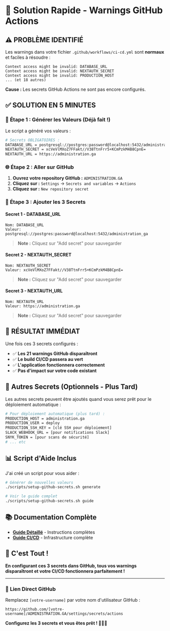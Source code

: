 # 🔐 Solution Rapide - Warnings GitHub Actions

## ⚠️ PROBLÈME IDENTIFIÉ

Les warnings dans votre fichier `.github/workflows/ci-cd.yml` sont **normaux** et faciles à résoudre :

```
Context access might be invalid: DATABASE_URL
Context access might be invalid: NEXTAUTH_SECRET
Context access might be invalid: PRODUCTION_HOST
... (et 18 autres)
```

**Cause :** Les secrets GitHub Actions ne sont pas encore configurés.

## ✅ SOLUTION EN 5 MINUTES

### 🚀 **Étape 1 : Générer les Valeurs** (Déjà fait !)

Le script a généré vos valeurs :

```bash
# Secrets OBLIGATOIRES :
DATABASE_URL = postgresql://postgres:password@localhost:5432/administration_ga
NEXTAUTH_SECRET = xcVeVlMXoZ7FFakt//V38TtnFrr5+KCmPzkM4B8CpnE=
NEXTAUTH_URL = https://administration.ga
```

### 🌐 **Étape 2 : Aller sur GitHub**

1. **Ouvrez votre repository GitHub :** `ADMINISTRATION.GA`
2. **Cliquez sur :** `Settings` → `Secrets and variables` → `Actions`
3. **Cliquez sur :** `New repository secret`

### 🔑 **Étape 3 : Ajouter les 3 Secrets**

#### **Secret 1 - DATABASE_URL**
```
Nom: DATABASE_URL
Valeur: postgresql://postgres:password@localhost:5432/administration_ga
```

> **Note :** Cliquez sur "Add secret" pour sauvegarder

#### **Secret 2 - NEXTAUTH_SECRET**
```
Nom: NEXTAUTH_SECRET
Valeur: xcVeVlMXoZ7FFakt//V38TtnFrr5+KCmPzkM4B8CpnE=
```

> **Note :** Cliquez sur "Add secret" pour sauvegarder

#### **Secret 3 - NEXTAUTH_URL**
```
Nom: NEXTAUTH_URL
Valeur: https://administration.ga
```

> **Note :** Cliquez sur "Add secret" pour sauvegarder

## 🎯 **RÉSULTAT IMMÉDIAT**

Une fois ces 3 secrets configurés :

- ✅ **Les 21 warnings GitHub disparaîtront**
- ✅ **Le build CI/CD passera au vert** 
- ✅ **L'application fonctionnera correctement**
- ✅ **Pas d'impact sur votre code existant**

## 🔄 **Autres Secrets (Optionnels - Plus Tard)**

Les autres secrets peuvent être ajoutés quand vous serez prêt pour le déploiement automatique :

```bash
# Pour déploiement automatique (plus tard) :
PRODUCTION_HOST = administration.ga
PRODUCTION_USER = deploy
PRODUCTION_SSH_KEY = [clé SSH pour déploiement]
SLACK_WEBHOOK_URL = [pour notifications Slack]
SNYK_TOKEN = [pour scans de sécurité]
# ... etc
```

## 📊 **Script d'Aide Inclus**

J'ai créé un script pour vous aider :

```bash
# Générer de nouvelles valeurs
./scripts/setup-github-secrets.sh generate

# Voir le guide complet
./scripts/setup-github-secrets.sh guide
```

## 📚 **Documentation Complète**

- **[Guide Détaillé](docs/GITHUB_SECRETS_SETUP.md)** - Instructions complètes
- **[Guide CI/CD](docs/DEPLOYMENT_GUIDE.md)** - Infrastructure complète

## 🎉 **C'est Tout !**

**En configurant ces 3 secrets dans GitHub, tous vos warnings disparaîtront et votre CI/CD fonctionnera parfaitement !**

---

### 📍 **Lien Direct GitHub**
Remplacez `[votre-username]` par votre nom d'utilisateur GitHub :

```
https://github.com/[votre-username]/ADMINISTRATION.GA/settings/secrets/actions
```

**Configurez les 3 secrets et vous êtes prêt ! 🚀🇬🇦** 
